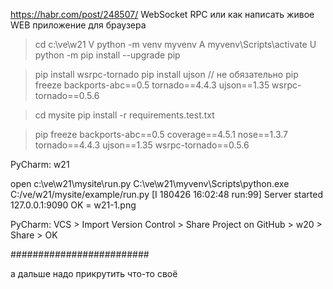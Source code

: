 ﻿https://habr.com/post/248507/
WebSocket RPC или как написать живое WEB приложение для браузера

> cd c:\ve\w21
>V	python -m venv myvenv
>A	myvenv\Scripts\activate
>U	python -m pip install --upgrade pip

> pip install wsrpc-tornado
> pip install ujson		// не обязательно
> pip freeze
backports-abc==0.5
tornado==4.4.3
ujson==1.35
wsrpc-tornado==0.5.6

> cd mysite
> pip install -r requirements.test.txt

> pip freeze
backports-abc==0.5
coverage==4.5.1
nose==1.3.7
tornado==4.4.3
ujson==1.35
wsrpc-tornado==0.5.6

PyCharm: w21

open c:\ve\w21\mysite\run.py
C:\ve\w21\myvenv\Scripts\python.exe C:/ve/w21/mysite/example/run.py
[I 180426 16:02:48 run:99] Server started 127.0.0.1:9090
OK = w21-1.png

PyCharm:	VCS > Import Version Control > Share Project on GitHub	> w20	> Share > OK

#########################

а дальше надо прикрутить что-то своё

